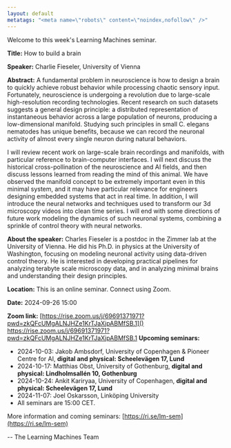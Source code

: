 ```yaml
---
layout: default
metatags: "<meta name=\"robots\" content=\"noindex,nofollow\" />"
---
```

Welcome to this week's Learning Machines seminar.

**Title:** How to build a brain

**Speaker:** Charlie Fieseler, University of Vienna

**Abstract:** A fundamental problem in neuroscience is how to design a brain to quickly achieve robust behavior while processing chaotic sensory input. Fortunately, neuroscience is undergoing a revolution due to large-scale high-resolution recording technologies. Recent research on such datasets suggests a general design principle: a distributed representation of instantaneous behavior across a large population of neurons, producing a low-dimensional manifold. Studying such principles in small C. elegans nematodes has unique benefits, because we can record the neuronal activity of almost every single neuron during natural behaviors.

I will review recent work on large-scale brain recordings and manifolds, with particular reference to brain-computer interfaces. I will next discuss the historical cross-pollination of the neuroscience and AI fields, and then discuss lessons learned from reading the mind of this animal. We have observed the manifold concept to be extremely important even in this minimal system, and it may have particular relevance for engineers designing embedded systems that act in real time. In addition, I will introduce the neural networks and techniques used to transform our 3d microscopy videos into clean time series. I will end with some directions of future work modeling the dynamics of such neuronal systems, combining a sprinkle of control theory with neural networks.

**About the speaker:** Charles Fieseler is a postdoc in the Zimmer lab at the University of Vienna. He did his Ph.D. in physics at the University of Washington, focusing on modeling neuronal activity using data-driven control theory. He is interested in developing practical pipelines for analyzing terabyte scale microscopy data, and in analyzing minimal brains and understanding their design principles.

**Location:** This is an online seminar. Connect using Zoom.

**Date:** 2024-09-26 15:00

**Zoom link:** [https://rise.zoom.us/j/69691371971?pwd=zkQFcUMgALNJHZe1KrTJaXjpABMfSB.1]()
https://rise.zoom.us/j/69691371971?pwd=zkQFcUMgALNJHZe1KrTJaXjpABMfSB.1
**Upcoming seminars:**

* 2024-10-03: Jakob Ambsdorf, University of Copenhagen & Pioneer Centre for AI, **digital and physical: Scheelevägen 17, Lund**
* 2024-10-17: Matthias Obst, University of Gothenburg, **digital and physical: Lindholmsallén 10, Gothenburg**
* 2024-10-24: Ankit Kariryaa, University of Copenhagen, **digital and physical: Scheelevägen 17, Lund**
* 2024-11-07: Joel Oskarsson, Linköping University
* All seminars are 15:00 CET.

More information and coming seminars: [https://ri.se/lm-sem](https://ri.se/lm-sem)

-- The Learning Machines Team

